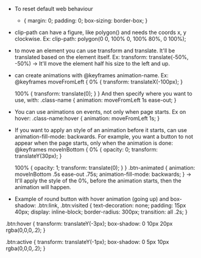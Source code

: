 - To reset default web behaviour
    * {
        margin: 0;
        padding: 0;
        box-sizing: border-box;
    }


- clip-path can have a figure, like polygon() and needs the coords x, y clockwise. Ex:
clip-path: polygon(0 0, 100% 0, 100% 80%, 0 100%);


- to move an element you can use transform and translate. It'll be translated based on the element itself. Ex:
transform: translate(-50%, -50%)
-> It'll move the element half his size to the left and up.


- can create animations with @keyframes animation-name. Ex:
@keyframes moveFromLeft {
    0% {
        transform: translateX(-100px);
    }

    100% {
        transform: translate(0);
    }
}
And then specify where you want to use, with:
.class-name {
    animation: moveFromLeft 1s ease-out;
}


- You can use animations on events, not only when page starts. Ex on hover:
.class-name:hover {
    animation: moveFromLeft 1s;
}


- If you want to apply an style of an animation before it starts, can use animation-fill-mode: backwards. For example, you want a button to not appear when the page starts, only when the animation is done:
@keyframes moveInBottom {
    0% {
        opacity: 0;
        transform: translateY(30px);
    }

    100% {
        opacity: 1;
        transform: translate(0);
    }
}
.btn-animated {
    animation: moveInBottom .5s ease-out .75s;
    animation-fill-mode: backwards;
}
-> It'll apply the style of the 0%, before the animation starts, then the animation will happen.



- Example of round button with hover animation (going up) and box-shadow:
.btn:link,
.btn:visited {
    text-decoration: none;
    padding: 15px 40px;
    display: inline-block;
    border-radius: 300px;
    transition: all .2s;
}

.btn:hover {
    transform: translateY(-3px);
    box-shadow: 0 10px 20px rgba(0,0,0,.2);
}

.btn:active {
    transform: translateY(-1px);
    box-shadow: 0 5px 10px rgba(0,0,0,.2);
}


